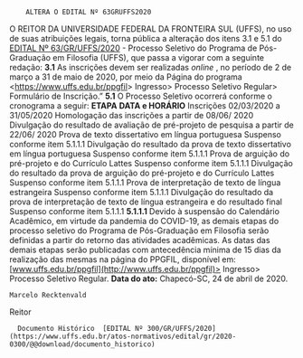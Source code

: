         ALTERA O EDITAL Nº 63GRUFFS2020  

 O REITOR DA UNIVERSIDADE FEDERAL DA FRONTEIRA SUL (UFFS), no uso de suas atribuições legais, torna pública a alteração dos itens 3.1 e 5.1 do [EDITAL Nº 63/GR/UFFS/2020](https://www.uffs.edu.br/atos-normativos/edital/gr/2020-0063) - Processo Seletivo do Programa de Pós-Graduação em Filosofia (UFFS), que passa a vigorar com a seguinte redação:   **3.1**  As inscrições devem ser realizadas *online* , no período de 2 de março a 31 de maio de 2020, por meio da Página do programa <<https://www.uffs.edu.br/ppgfil>> Ingresso> Processo Seletivo Regular> Formulário de Inscrição.” **5.1**  O Processo Seletivo ocorrerá conforme o cronograma a seguir:     **ETAPA**   **DATA e HORÁRIO**     Inscrições   02/03/2020 a 31/05/2020     Homologação das inscrições   a partir de 08/06/ 2020     Divulgação do resultado de avaliação de pré-projeto de pesquisa   a partir de 22/06/ 2020     Prova de texto dissertativo em língua portuguesa   Suspenso conforme item 5.1.1.1     Divulgação do resultado da prova de texto dissertativo em língua portuguesa   Suspenso conforme item 5.1.1.1     Prova de arguição do pré-projeto e do Currículo Lattes   Suspenso conforme item 5.1.1.1     Divulgação do resultado da prova de arguição do pré-projeto e do Currículo Lattes   Suspenso conforme item 5.1.1.1     Prova de interpretação de texto de língua estrangeira   Suspenso conforme item 5.1.1.1     Divulgação do resultado da prova de interpretação de texto de língua estrangeira e do resultado final   Suspenso conforme item 5.1.1.1     **5.1.1.1**  Devido à suspensão do Calendário Acadêmico, em virtude da pandemia do COVID-19, as demais etapas do processo seletivo do Programa de Pós-Graduação em Filosofia serão definidas a partir do retorno das atividades acadêmicas. As datas das demais etapas serão publicadas com antecedência mínima de 15 dias da realização das mesmas na página do PPGFIL, disponível em: [www.uffs.edu.br/ppgfil](http://www.uffs.edu.br/ppgfil)> Ingresso> Processo Seletivo Regular.        **Data do ato:** Chapecó-SC, 24 de abril de 2020.   
 

    Marcelo Recktenvald   
 Reitor 

      Documento Histórico  [EDITAL Nº 300/GR/UFFS/2020](https://www.uffs.edu.br/atos-normativos/edital/gr/2020-0300/@@download/documento_historico)     
      